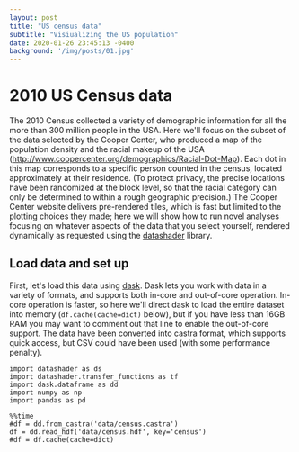 ```yaml
---
layout: post
title: "US census data"
subtitle: "Visiualizing the US population"
date: 2020-01-26 23:45:13 -0400
background: '/img/posts/01.jpg'
---
```


# 2010 US Census data

The 2010 Census collected a variety of demographic information for all the more than 300 million people in the USA.  Here we'll focus on the subset of the data selected by the Cooper Center, who produced a map of the population density and the racial makeup of the USA (http://www.coopercenter.org/demographics/Racial-Dot-Map).  Each dot in this map corresponds to a specific person counted in the census, located approximately at their residence. (To protect privacy, the precise locations have been randomized at the block level, so that the racial category can only be determined to within a rough geographic precision.) The Cooper Center website delivers pre-rendered tiles, which is fast but limited to the plotting choices they made; here we will show how to run novel analyses focusing on whatever aspects of the data that you select yourself, rendered dynamically as requested using the [datashader](https://github.com/bokeh/datashader) library.


## Load data and set up

First, let's load this data using [dask](http://dask.pydata.org).  Dask lets you work with data in a variety of formats, and supports both in-core and out-of-core operation.  In-core operation is faster, so here we'll direct dask to load the entire dataset into memory (`df.cache(cache=dict)` below), but if you have less than 16GB RAM you may want to comment out that line to enable the out-of-core support. The data have been converted into castra format, which supports quick access, but CSV could have been used (with some performance penalty).


```
import datashader as ds
import datashader.transfer_functions as tf
import dask.dataframe as dd
import numpy as np
import pandas as pd
```



```
%%time
#df = dd.from_castra('data/census.castra')
df = dd.read_hdf('data/census.hdf', key='census')
#df = df.cache(cache=dict)
```

